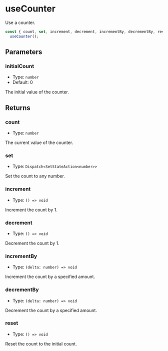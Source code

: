 # useCounter

Use a counter.

```ts
const { count, set, increment, decrement, incrementBy, decrementBy, reset } =
  useCounter();
```

## Parameters

### initialCount

- Type: `number`
- Default: 0

The initial value of the counter.

## Returns

### count

- Type: `number`

The current value of the counter.

### set

- Type: `Dispatch<SetStateAction<number>>`

Set the count to any number.

### increment

- Type: `() => void`

Increment the count by 1.

### decrement

- Type: `() => void`

Decrement the count by 1.

### incrementBy

- Type: `(delta: number) => void`

Increment the count by a specified amount.

### decrementBy

- Type: `(delta: number) => void`

Decrement the count by a specified amount.

### reset

- Type: `() => void`

Reset the count to the initial count.
